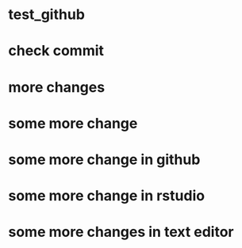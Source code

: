 # test_github
# check commit 
# more changes
# some more change
# some more change in github
# some more change in rstudio
# some more changes in text editor